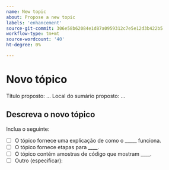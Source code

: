 ```yaml
---
name: New topic
about: Propose a new topic
labels: 'enhancement'
source-git-commit: 306e58b62084e1d87a0959312c7e5e12d3b422b5
workflow-type: tm+mt
source-wordcount: '40'
ht-degree: 0%

---
```



# Novo tópico

Título proposto: ...
Local do sumário proposto: ...

## Descreva o novo tópico

<!-- (REQUIRED) Describe the new content. Provide as much detail and as many resources as you can. -->

Inclua o seguinte:

- [ ] O tópico fornece uma explicação de como o _____ funciona.
- [ ] O tópico fornece etapas para ____.
- [ ] O tópico contém amostras de código que mostram ____.
- [ ] Outro (especificar):

<!-- Thank you for taking the time to report the issue. -->
